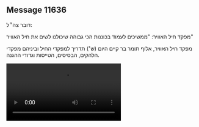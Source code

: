 ## Message 11636

דובר צה״ל:

מפקד חיל האוויר: "ממשיכים לעמוד בכוננות הכי גבוהה שיכולנו לשים את חיל האוויר"

מפקד חיל האוויר, אלוף תומר בר קיים היום (ש׳) תדריך למפקדי החיל וביניהם מפקדי הלהקים, הבסיסים, הטייסות וגדודי ההגנה.

![Video](https://data.iron-swords.co.il/2024/September/21/11636/11636_media.mp4)
